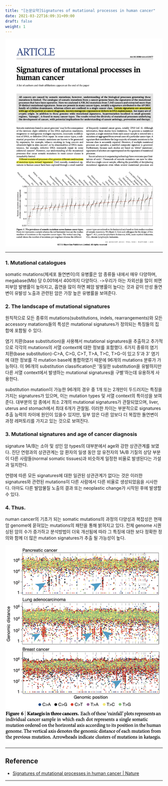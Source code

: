 ```yaml
---
title: "[논문요약]Signatures of mutational processes in human cancer"
date: 2021-03-22T16:09:31+09:00
draft: false
weight: 1
---
```



![paper](paper.png?classes=border,shadow)

---

### 1. Mutational catalogues

somatic mutations(체세포 돌연변이)의 유병률은 암 종류들 내에서 매우 다양하며, megabase(Mb) 당 0.001에서 400까지 다양하다.
->우리가 아는 자외선을 많이 쐬면 피부암 발병률이 높아지고, 흡연을 많이 하면 폐암 발병률이 높다는 것과 같이 만성 돌연변이 유발성 노출과 관련된 암은 가장 높은 유병률을 보여준다.

### 2. The landscape of mutational signatures

원칙적으로 모든 종류의 mutations(substitutions, indels, rearrangements)와 모든 accessory matations들의 특성은 mutational signatures가 정의되는 특징들의 집합에 포함될 수 있다.

염기 치환(base substitution)을 사용해서 mutational signatures을 추출하고 추가적으로 각각의 mutations의 서열 context에 대한 정보를 포함했다.
6가지 종류의 염기 치환(base substitution)-C>A, C>G, C>T, T>A, T>C, T>G-이 있고 5'과 3' 염기에 대한 정보를 각 mutation base에 통합하였기 때문에 96개의 mutations 분류가 가능하다. 이 96개의 substitution classification은 '동일한 substitution을 유발하지만 다른 서열 context에서 발생하는 mutational signatures을 구별'하는데 유용하게 사용한다.

substitution mutation이 가능한 96개의 경우 중 1개 또는 2개만이 두드러지는 특징을 가지는 signatures가 있으며, 이는 mutation types 및 서열 context의 특이성을 보여준다.
대부분의 암 종에서 최소 2개의 mutational signatures가 관찰되었으며, liver, uterus and stomach에서 최대 6개가 관찰됨. 이러한 차이는 부분적으로 signatures 추출 능력의 차이에 원인이 있을수 있지만, 일부 암은 다른 암보다 더 복잡한 돌연변이 과정 레퍼토리를 가지고 있는 것으로 보여진다.

### 3. Mutational signatures and age of cancer diagnosis

signature 1A/B는 소아 및 성인 암 types의 대부분에서 age와 강한 상관관계를 보였다. 진단 연령과의 상관관계는 암 환자의 일생 동안 암 유전자의 1A/B 기질의 상당 부분이 다른 사람들(normal somatic tissues)과 비슷하게 일정한 비율로 발생된다는 가설과 일치한다.

연령에 따른 모든 signatures에 대한 일관된 상관관계가 없다는 것은 이러한 signatures와 관련된 mutations이 다른 사람에서 다른 비율로 생성되었음을 시사한다. 아마도 다른 발암물질 노출의 결과 또는 neoplastic change가 시작된 후에 발생할 수 있다.

### 4. Thus.

numan cancer의 기초가 되는 somatic mutations의 과정의 다양성과 복잡성은 현재 암 genome에 묻혀있는 mutations의 패턴을 통해 밝혀지고 있다. 전체 genome 시퀀싱된 암의 수가 증가하고 분석방법이 더욱 개선됨에 따라 그 특징에 대한 보다 정확한 정의와 함께 더 많은 mutation signatures가 추출 될 가능성이 높다.



![kataegis_plot](kataegis.png?height=600px)



---

##  Reference

- [Signatures of mutational processes in human cancer | Nature](https://www.nature.com/articles/nature12477)


---

